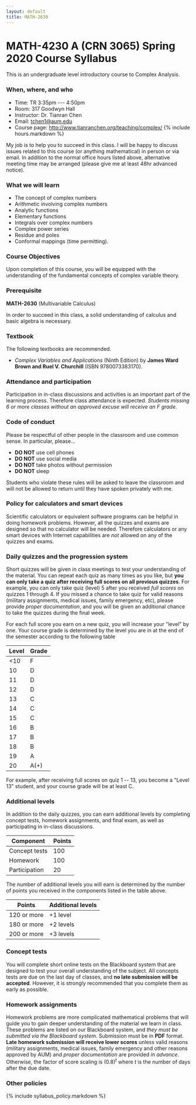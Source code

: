 ```yaml
---
layout: default
title: MATH-2630
---
```


# MATH-4230 A (CRN 3065) Spring 2020 Course Syllabus

This is an undergraduate level introductory course to Complex Analysis.

### When, where, and who

* Time: TR 3:35pm --- 4:50pm
* Room: 317 Goodwyn Hall
* Instructor: Dr. Tianran Chen
* Email: <tchen1@aum.edu>
* Course page: <http://www.tianranchen.org/teaching/complex/>
{% include hours.markdown %}

My job is to help you to succeed in this class.
I will be happy to discuss issues related to this course
(or anything mathematical) in person or via email.
In addition to the normal office hours listed above,
alternative meeting time may be arranged
(please give me at least 48hr advanced notice).

### What we will learn

* The concept of complex numbers
* Arithmetic involving complex numbers
* Analytic functions
* Elementary functions
* Integrals over complex numbers
* Complex power series 
* Residue and poles
* Conformal mappings (time permitting). 

### Course Objectives

Upon completion of this course,
you will be equipped with the understanding of 
the fundamental concepts of complex variable theory.

### Prerequisite

__MATH-2630__ (Multivariable Calculus)

In order to succeed in this class,
a solid understanding of calculus
and basic algebra is necessary.

### Textbook

The following textbooks are recommended.

* _Complex Variables and Applications_ (Ninth Edition)
  by __James Ward Brown and Ruel V. Churchill__
  (ISBN 9780073383170).

### Attendance and participation

Participation in in-class discussions and activities is an important part
of the learning process.
Therefore class attendance is expected.
_Students missing 6 or more classes without an approved excuse
will receive an F grade_.

### Code of conduct

Please be respectful of other people in the classroom and use common sense.
In particular, please...

* __DO NOT__ use cell phones
* __DO NOT__ use social media
* __DO NOT__ take photos without permission
* __DO NOT__ sleep

Students who violate these rules will be asked to leave the classroom
and will not be allowed to return until they have spoken privately with me.

### Policy for calculators and smart devices

Scientific calculators or equivalent software programs can be helpful in
doing homework problems.
However, all the quizzes and exams are designed so that no calculator will be needed.
Therefore calculators or any smart devices with Internet capabilities
are _not_ allowed on any of the quizzes and exams.

<!-- ### Reading assignments

You are expected to read the book in preparation of each class meetings.
Reading assignments, i.e., sections (from the required textbook) are listed
on the Blackboard system.
The reading assignments are to be completed _before_ each class meeting. -->

### Daily quizzes and the progression system

Short quizzes will be given in class meetings to test
your understanding of the material.
You can repeat each quiz as many times as you like, but
__you can only take a quiz after receiving full scores on all previous quizzes__.
For example, you can only take quiz (level) 5
after you received _full scores_ on quizzes 1 through 4.
If you missed a chance to take quiz for valid reasons
(military assignments, medical issues, family emergency, etc),
please provide _proper documentation_,
and you will be given an additional chance to take the quizzes
during the final week.

For each full score you earn on a new quiz,
you will increase your "level" by one.
Your course grade is determined by the level you are in
at the end of the semester
according to the following table

| Level | Grade |
|-------|-------|
| <10   | F     |
| 10    | D     |
| 11    | D     |
| 12    | D     |
| 13    | C     |
| 14    | C     |
| 15    | C     |
| 16    | B     |
| 17    | B     |
| 18    | B     |
| 19    | A     |
| 20    | A(+)  |

For example, after receiving full scores on quiz 1 -- 13,
you become a "Level 13" student,
and your course grade will be at least C.

### Additional levels

In addition to the daily quizzes,
you can earn additional levels by completing
concept tests, homework assignments, and final exam,
as well as participating in in-class discussions.

| Component     | Points |
|---------------|--------|
| Concept tests | 100    |
| Homework      | 100    |
| Participation |  20    |

The number of additional levels you will earn
is determined by the number of points you received
in the components listed in the table above.

| Points      | Additional levels |
|-------------|-------------------|
| 120 or more | +1 level          |
| 180 or more | +2 levels         |
| 200 or more | +3 levels         |

### Concept tests

You will complete short online tests on the Blackboard system
that are designed to test your overall understanding of the subject.
All concepts tests are due on the last day of classes,
and __no late submission will be accepted__.
However, it is strongly recommended that you complete them as early as possible.

### Homework assignments

Homework problems are more complicated mathematical problems that will
guide you to gain deeper understanding of the material we learn in class.
These problems are listed on our Blackboard system,
and _they must be submitted via the Blackboard system_.
Submission must be in __PDF__ format.
__Late homework submission will receive lower scores__
unless valid reasons
(military assignments, medical issues, family emergency
and other reasons approved by AUM)
and _proper documentation_ are provided _in advance_.
Otherwise, the factor of score scaling is $(0.8)^t$
where $t$ is the number of days after the due date.

### Other policies

{% include syllabus_policy.markdown %}
